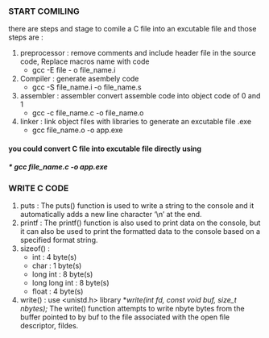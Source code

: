 ### START COMILING 
there are steps and stage to comile a C file into an excutable file and those steps are : 
1. preprocessor : remove comments and include header file in the source code, Replace macros name with code
   * gcc -E file - o file_name.i
3. Compiler : generate asembely code
   * gcc -S file_name.i -o file_name.s
4. assembler : assembler convert assemble code into object code of 0 and 1
   * gcc -c file_name.c -o file_name.o
5. linker : link object files with libraries to generate an excutable file .exe
   * gcc file_name.o -o app.exe

  #### you could convert C file into excutable file directly using 
  ##### * gcc file_name.c -o app.exe

  ### WRITE C CODE
  1. puts : The puts() function is used to write a string to the console and it automatically adds a new line character ‘\n’ at the end.
  2. printf : The printf() function is also used to print data on the console, but it can also be used to print the formatted data to the console based on a specified format string.
  3. sizeof() :
     * int : 4 byte(s)
     * char : 1 byte(s)
     * long int : 8 byte(s)
     * long long int : 8 byte(s)
     * float : 4 byte(s)
  5. write() : use <unistd.h> library **write(int fd, const void *buf, size_t nbytes);** The write() function attempts to write nbyte bytes from the buffer pointed to by buf to the file associated with the open file descriptor, fildes.  
